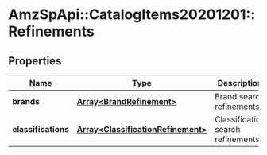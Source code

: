 # AmzSpApi::CatalogItems20201201::Refinements

## Properties
Name | Type | Description | Notes
------------ | ------------- | ------------- | -------------
**brands** | [**Array&lt;BrandRefinement&gt;**](BrandRefinement.md) | Brand search refinements. | 
**classifications** | [**Array&lt;ClassificationRefinement&gt;**](ClassificationRefinement.md) | Classification search refinements. | 

